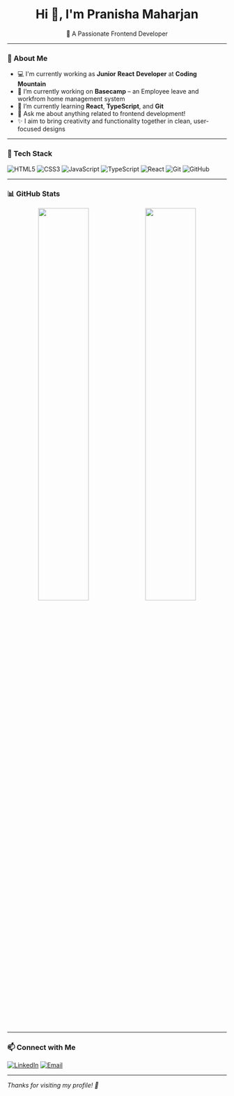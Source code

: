 <h1 align="center">Hi 👋, I'm Pranisha Maharjan</h1>

<p align="center">
  🌟 A Passionate Frontend Developer
</p>

---

### 💼 About Me

- 💻 I'm currently working as **Junior** **React** **Developer** at **Coding** **Mountain**
- 🔭 I’m currently working on **Basecamp** – an Employee leave and workfrom home management system
- 🌱 I’m currently learning **React**, **TypeScript**, and **Git**
- 💬 Ask me about anything related to frontend development!
- ✨ I aim to bring creativity and functionality together in clean, user-focused designs
  
---

### 🔧 Tech Stack

![HTML5](https://img.shields.io/badge/-HTML5-E34F26?style=flat&logo=html5&logoColor=white)
![CSS3](https://img.shields.io/badge/-CSS3-1572B6?style=flat&logo=css3)
![JavaScript](https://img.shields.io/badge/-JavaScript-F7DF1E?style=flat&logo=javascript&logoColor=black)
![TypeScript](https://img.shields.io/badge/-TypeScript-3178C6?style=flat&logo=typescript&logoColor=white)
![React](https://img.shields.io/badge/-React-61DAFB?style=flat&logo=react)
![Git](https://img.shields.io/badge/-Git-F05032?style=flat&logo=git&logoColor=white)
![GitHub](https://img.shields.io/badge/-GitHub-181717?style=flat&logo=github)

---

### 📊 GitHub Stats

<p align="center">
  <img src="https://github-readme-stats.vercel.app/api?username=PranishaMaharjan&show_icons=true&theme=radical" width="48%" />
  <img src="https://github-readme-streak-stats.herokuapp.com?user=PranishaMaharjan&theme=radical&hide_border=false" width="48%" />
</p>

---

### 📫 Connect with Me

[![LinkedIn](https://img.shields.io/badge/-LinkedIn-blue?style=flat&logo=linkedin&logoColor=white)](https://www.linkedin.com/in/pranishamaharjan/)
[![Email](https://img.shields.io/badge/-Email-red?style=flat&logo=gmail&logoColor=white)](mailto:pranishaworks@gmail.com)

---

*Thanks for visiting my profile! 💛*
